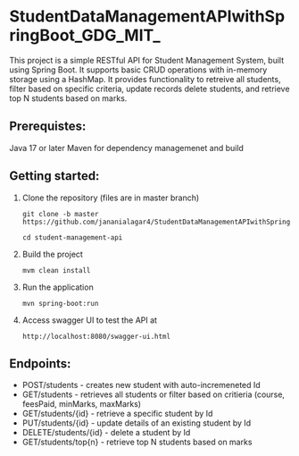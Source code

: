 # StudentDataManagementAPIwithSpringBoot_GDG_MIT_

This project is a simple RESTful API for Student Management System, built using Spring Boot. It supports basic CRUD operations with in-memory storage using a HashMap. It provides functionality to retreive all students, filter based on specific criteria, update records delete students, and retrieve top N students based on marks.

## Prerequistes:
Java 17 or later
Maven for dependency managemenet and build

## Getting started:
1. Clone the repository (files are in master branch)
   ```
   git clone -b master https://github.com/jananialagar4/StudentDataManagementAPIwithSpringBoot_GDG_MIT_.git
   
   cd student-management-api
   ```
3. Build the project
   ```
   mvm clean install
   ```
5. Run the application
   ```
   mvn spring-boot:run
   ```
7. Access swagger UI to test the API at
   ```
   http://localhost:8080/swagger-ui.html
   ```

## Endpoints:
- POST/students - creates new student with auto-incremeneted Id
- GET/students - retrieves all students or filter based on critieria (course, feesPaid, minMarks, maxMarks)
- GET/students/{id} - retrieve a specific student by Id
- PUT/students/{id} - update details of an existing student by Id
- DELETE/students/{id} - delete a student by Id
- GET/students/top{n} - retrieve top N students based on marks





